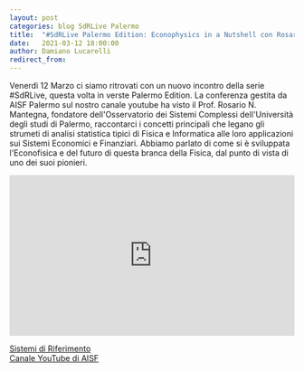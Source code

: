 ```yaml
---
layout: post
categories: blog SdRLive Palermo
title:  "#SdRLive Palermo Edition: Econophysics in a Nutshell con Rosario Mantegna"
date:   2021-03-12 18:00:00
author: Damiano Lucarelli
redirect_from:
---
```


Venerdì 12 Marzo ci siamo ritrovati con un nuovo incontro della serie #SdRLive, questa volta in verste Palermo Edition. La conferenza gestita da AISF Palermo sul nostro canale youtube ha visto il Prof. Rosario N. Mantegna, fondatore dell'Osservatorio dei Sistemi Complessi dell'Università degli studi di Palermo, raccontarci i concetti principali che legano gli strumeti di analisi statistica tipici di Fisica e Informatica alle loro applicazioni sui Sistemi Economici e Finanziari. Abbiamo parlato di come si è sviluppata l'Econofisica e del futuro di questa branca della Fisica, dal punto di vista di uno dei suoi pionieri.

<div style="position: relative; height: 0; padding-bottom: 56.25%"><iframe style="position: absolute; top: 0; left: 0; width: 100%; height: 100%;" src="https://www.youtube.com/embed/rOqlAAYCAfc" frameborder="0" allow="accelerometer; clipboard-write; encrypted-media; gyroscope; picture-in-picture" allowfullscreen></iframe></div>

[Sistemi di Riferimento](http://ai-sf.it/sistemidiriferimento/)<br/>
[Canale YouTube di AISF](https://www.youtube.com/c/aisffisica)<br/>